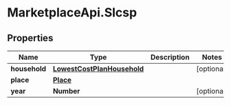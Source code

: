 # MarketplaceApi.Slcsp

## Properties
Name | Type | Description | Notes
------------ | ------------- | ------------- | -------------
**household** | [**LowestCostPlanHousehold**](LowestCostPlanHousehold.md) |  | [optional] 
**place** | [**Place**](Place.md) |  | 
**year** | **Number** |  | [optional] 


